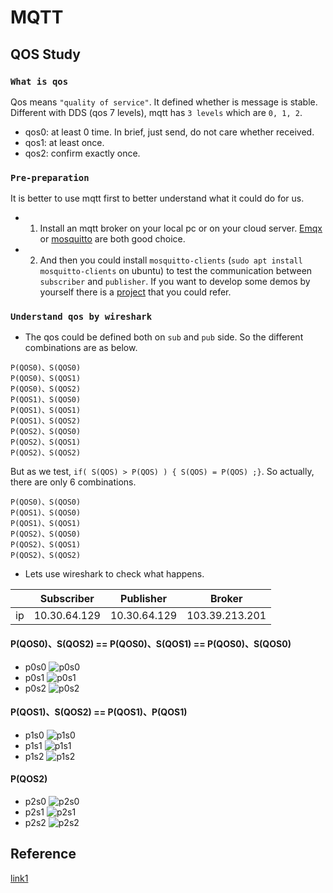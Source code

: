 # MQTT

## QOS Study

### `What is qos`
Qos means `"quality of service"`. It defined whether is message is stable. Different with DDS (qos 7 levels), mqtt has `3 levels` which are `0, 1, 2`.
* qos0: at least 0 time. In brief, just send, do not care whether received.
* qos1: at least once.
* qos2: confirm exactly once.

### `Pre-preparation`
It is better to use mqtt first to better understand what it could do for us.

* 1. Install an mqtt broker on your local pc or on your cloud server. [Emqx](https://github.com/emqx/emqx) or [mosquitto](https://github.com/eclipse/mosquitto) are both good choice.

* 2. And then you could install `mosquitto-clients` (`sudo apt install mosquitto-clients` on ubuntu) to test the communication between `subscriber` and `publisher`. If you want to develop some demos by yourself there is a [project](https://github.com/FengD/public_libs/tree/master/communication/mqtt) that you could refer.

### `Understand qos by wireshark`
* The qos could be defined both on `sub` and `pub` side. So the different combinations are as below.
```
P(QOS0)、S(QOS0)
P(QOS0)、S(QOS1)
P(QOS0)、S(QOS2)
P(QOS1)、S(QOS0)
P(QOS1)、S(QOS1)
P(QOS1)、S(QOS2)
P(QOS2)、S(QOS0)
P(QOS2)、S(QOS1)
P(QOS2)、S(QOS2)
```
But as we test, `if( S(QOS) > P(QOS) ) { S(QOS) = P(QOS) ;}`. So actually, there are only 6 combinations.
```
P(QOS0)、S(QOS0)
P(QOS1)、S(QOS0)
P(QOS1)、S(QOS1)
P(QOS2)、S(QOS0)
P(QOS2)、S(QOS1)
P(QOS2)、S(QOS2)
```

* Lets use wireshark to check what happens.

||Subscriber| Publisher|Broker|
|----|----|----|----|
|ip|10.30.64.129|10.30.64.129|103.39.213.201|


#### P(QOS0)、S(QOS2) == P(QOS0)、S(QOS1) == P(QOS0)、S(QOS0)
* p0s0
![p0s0](Picture1.png)
* p0s1
![p0s1](Picture2.png)
* p0s2
![p0s2](Picture3.png)

#### P(QOS1)、S(QOS2) == P(QOS1)、P(QOS1)
* p1s0
![p1s0](Picture4.png)
* p1s1
![p1s1](Picture5.png)
* p1s2
![p1s2](Picture6.png)

#### P(QOS2)
* p2s0
![p2s0](Picture7.png)
* p2s1
![p2s1](Picture8.png)
* p2s2
![p2s2](Picture9.png)

## Reference
[link1](https://blog.csdn.net/qq1623803207/article/details/89518318)
